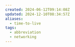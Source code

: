 ```yaml
---
created: 2024-06-12T09:14:08Z
updated: 2024-12-10T08:34:57Z
aliases:
  - time-to-live
tags:
  - abbreviation
  - networking
---
```


